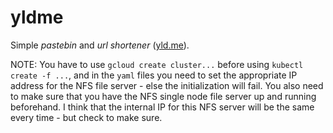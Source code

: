 yldme
=====

Simple *pastebin* and *url shortener* ([yld.me](http://yld.me)).

NOTE: You have to use `gcloud create cluster...` before using
`kubectl create -f ...`, and in the `yaml` files you need to 
set the appropriate IP address for the NFS file server - else 
the initialization will fail. You also need to make sure that you 
have the NFS single node file server up and running beforehand.
I think that the internal IP for this NFS server will be the same
every time - but check to make sure.
